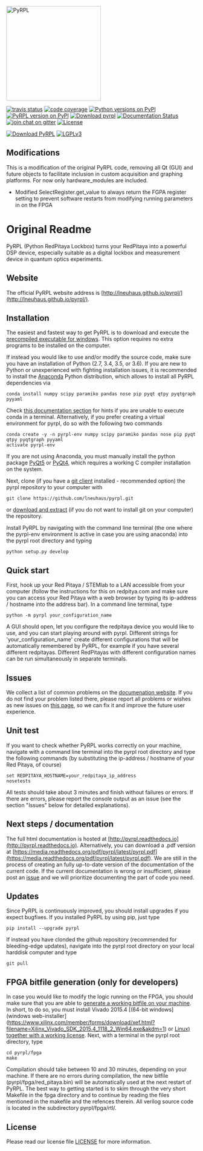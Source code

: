 [<img src="http://pyrpl.readthedocs.io/en/latest/_static/logo.png" width="250" alt="PyRPL">](http://lneuhaus.github.io/pyrpl/)

[![travis status](https://travis-ci.org/lneuhaus/pyrpl.svg?branch=master "Travisstatus")](https://travis-ci.org/lneuhaus/pyrpl)
[![code coverage](https://codecov.io/github/lneuhaus/pyrpl/coverage.svg?branch=master "Code coverage")](https://codecov.io/gh/lneuhaus/pyrpl)
[![Python versions on PyPI](https://img.shields.io/pypi/pyversions/pyrpl.svg)](https://pypi.python.org/pypi/pyrpl/)
[![PyRPL version on PyPI](https://img.shields.io/pypi/v/pyrpl.svg "PyRPL on PyPI")](https://pypi.python.org/pypi/pyrpl/)
[![Download pyrpl](https://img.shields.io/sourceforge/dt/pyrpl.svg)](https://sourceforge.net/projects/pyrpl/files/latest/download)
[![Documentation Status](https://readthedocs.org/projects/pyrpl/badge/?version=latest)](http://pyrpl.readthedocs.io/en/latest/?badge=latest)
[![join chat on gitter](https://badges.gitter.im/JoinChat.svg "Join chat on gitter")](https://gitter.im/lneuhaus/pyrpl)
[![License](https://img.shields.io/pypi/l/pyrpl.svg)](https://github.com/lneuhaus/pyrpl/blob/master/LICENSE)

[![Download PyRPL](https://a.fsdn.com/con/app/sf-download-button)](https://sourceforge.net/projects/pyrpl/files/)
[![LGPLv3](https://www.gnu.org/graphics/gplv3-88x31.png)](https://www.gnu.org/licenses/gpl.html)

## Modifications

This is a modification of the original PyRPL code, removing all Qt (GUI) and future objects to facilitate inclusion in custom acquisition and graphing platforms. For now only hardware_modules are included.

- Modified SelectRegister.get_value to always return the FGPA register setting to prevent software restarts from modifying running parameters in on the FPGA

# Original Readme

PyRPL (Python RedPitaya Lockbox) turns your RedPitaya into a powerful DSP device, especially suitable as a digital lockbox and measurement device in quantum optics experiments.

## Website
The official PyRPL website address is [http://lneuhaus.github.io/pyrpl/](http://lneuhaus.github.io/pyrpl/).

## Installation
The easiest and fastest way to get PyRPL is to download and execute the [precompiled executable for windows](https://sourceforge.net/projects/pyrpl/files/latest/download). This option requires no extra programs to be installed on the computer.

If instead you would like to use and/or modify the source code, make sure you have an
installation of Python (2.7, 3.4, 3.5, or 3.6). If you are new to Python or unexperienced with fighting installation issues, it is recommended to install the [Anaconda](https://www.continuum.io/downloads) Python distribution, which allows to install all PyRPL dependencies via
```
conda install numpy scipy paramiko pandas nose pip pyqt qtpy pyqtgraph pyyaml
```
Check [this documentation section](http://pyrpl.readthedocs.io/en/latest/user_guide/installation/common_problems.html#anaconda-problems) for hints if you are unable to execute conda in a terminal. Alternatively, if you prefer creating a virtual environment for pyrpl, do so with the following two commands
```
conda create -y -n pyrpl-env numpy scipy paramiko pandas nose pip pyqt qtpy pyqtgraph pyyaml
activate pyrpl-env
```
If you are not using Anaconda, you must manually install the python package [PyQt5](https://pypi.python.org/pypi/PyQt5) or [PyQt4](https://pypi.python.org/pypi/PyQt4), which requires a working C compiler installation on the system.

Next, clone (if you have a [git client](https://git-scm.com/downloads) installed - recommended option) the pyrpl repository to your computer with
```
git clone https://github.com/lneuhaus/pyrpl.git
```
or [download and extract](https://github.com/lneuhaus/pyrpl/archive/master.zip) (if you do not want to install git on your computer) the repository.

Install PyRPL by navigating with the command line terminal (the one where the pyrpl-env environment is active in case you are using anaconda) into the pyrpl root directory and typing
```
python setup.py develop
```

## Quick start
First, hook up your Red Pitaya / STEMlab to a LAN accessible from your computer (follow the instructions for this on redpitya.com and make sure you can access your Red Pitaya with a web browser by typing its ip-address /  hostname into the address bar).
In a command line terminal, type
```
python -m pyrpl your_configuration_name
```
A GUI should open, let you configure the redpitaya device you would like to use, and you can start playing around with pyrpl. Different strings for 'your_configuration_name' create different configurations that will be automatically remembered by PyRPL, for example if you have several different redpitayas. Different RedPitayas with different configuration names can be run simultaneously in separate terminals.

## Issues
We collect a list of common problems on the [documenation website](http://pyrpl.readthedocs.io/en/latest/user_guide/installation/common_problems.html). If you do not find your problem listed there, please report all problems or wishes as new issues on [this page](https://github.com/lneuhaus/pyrpl/issues), so we can fix it and improve the future user experience.

## Unit test
If you want to check whether PyRPL works correctly on your machine, navigate with a command line terminal into the pyrpl root directory and type the  following commands (by substituting the ip-address / hostname of your Red Pitaya, of course)
```
set REDPITAYA_HOSTNAME=your_redpitaya_ip_address
nosetests
```
All tests should take about 3 minutes and finish without failures or errors. If there are errors, please report the console output as an issue (see the section "Issues" below for detailed explanations).

## Next steps / documentation
The full html documentation is hosted at [http://pyrpl.readthedocs.io](http://pyrpl.readthedocs.io). Alternatively, you can download a .pdf version at [https://media.readthedocs.org/pdf/pyrpl/latest/pyrpl.pdf](https://media.readthedocs.org/pdf/pyrpl/latest/pyrpl.pdf). We are still in the process of creating an fully up-to-date version of the documentation of the current code. If the current documentation is wrong or insufficient, please post an [issue](https://github.com/lneuhaus/pyrpl/issues/new) and we will prioritize documenting the part of code you need.

## Updates
Since PyRPL is continuously improved, you should install upgrades if you expect bugfixes. If you installed PyRPL by using pip, just type
```
pip install --upgrade pyrpl
```

If instead you have clonded the github repository (recommended for bleeding-edge updates), navigate into the pyrpl root directory on your local harddisk computer and type
```
git pull
```

## FPGA bitfile generation (only for developers)
In case you would like to modify the logic running on the FPGA, you should make sure that you are able to [generate a working bitfile on your machine](http://pyrpl.readthedocs.io/en/latest/developer_guide/fpga_compilation.html). In short, to do so, you must install Vivado 2015.4 [(64-bit windows](windows web-installer](https://www.xilinx.com/member/forms/download/xef.html?filename=Xilinx_Vivado_SDK_2015.4_1118_2_Win64.exe&akdm=1) or [Linux)](https://www.xilinx.com/member/forms/download/xef.html?filename=Xilinx_Vivado_SDK_2015.4_1118_2_Lin64.bin&akdm=1) [together with a working license](http://pyrpl.readthedocs.io/en/latest/developer_guide/fpga_compilation.html#fpga-license). Next, with a terminal in the pyrpl root directory, type
```
cd pyrpl/fpga
make
```
Compilation should take between 10 and 30 minutes, depending on your machine. If there are no errors during compilation, the new bitfile (pyrpl/fpga/red_pitaya.bin) will be automatically used at the next restart of PyRPL. The best way to getting started is to skim through the very short Makefile in the fpga directory and to continue by reading the files mentioned in the makefile and the refences therein. All verilog source code is located in the subdirectory pyrpl/fpga/rtl/.

## License
Please read our license file [LICENSE](https://github.com/lneuhaus/pyrpl/blob/master/LICENSE) for more information.
